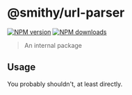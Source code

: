 # @smithy/url-parser
[![NPM version](https://img.shields.io/npm/v/@smithy/url-parser/latest.svg)](https://www.npmjs.com/package/@smithy/url-parser)
[![NPM downloads](https://img.shields.io/npm/dm/@smithy/url-parser.svg)](https://www.npmjs.com/package/@smithy/url-parser)
> An internal package
## Usage
You probably shouldn't, at least directly.
